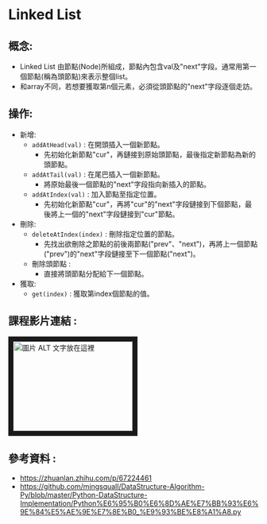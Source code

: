 Linked List
===========
概念:
----------
* Linked List 由節點(Node)所組成，節點內包含val及"next"字段。通常用第一個節點(稱為頭節點)來表示整個list。
* 和array不同，若想要獲取第n個元素，必須從頭節點的"next"字段逐個走訪。

操作:
-----
* 新增:
  * `addAtHead(val)` : 在開頭插入一個新節點。
    * 先初始化新節點"cur"，再鏈接到原始頭節點，最後指定新節點為新的頭節點。
  * `addAtTail(val)` : 在尾巴插入一個新節點。 
    * 將原始最後一個節點的"next"字段指向新插入的節點。
  * `addAtIndex(val)` : 加入節點至指定位置。
    * 先初始化新節點"cur"，再將"cur"的"next"字段鏈接到下個節點，最後將上一個的"next"字段鏈接到"cur"節點。
* 刪除:
  * `deleteAtIndex(index)` : 刪除指定位置的節點。
    * 先找出欲刪除之節點的前後兩節點("prev"、"next")，再將上一個節點("prev")的"next"字段鏈接至下一個節點("next")。
  * 刪除頭節點 :
    * 直接將頭節點分配給下一個節點。
* 獲取:
  * `get(index)` : 獲取第index個節點的值。
  
課程影片連結 :
----
<a href="https://www.youtube.com/watch?v=WwfhLC16bis&feature=youtu.be
" target="_blank"><img src="https://www.google.com/imgres?imgurl=https%3A%2F%2Fi.ytimg.com%2Fvi%2FWwfhLC16bis%2Fmaxresdefault.jpg&imgrefurl=https%3A%2F%2Fwww.youtube.com%2Fwatch%3Fv%3DWwfhLC16bis&docid=-vvsNbFPvpkYGM&tbnid=pqudM0RAtqzIdM%3A&vet=10ahUKEwjMy-bLzo_lAhXJxosBHWQPBHQQMwhCKAAwAA..i&w=1280&h=720&bih=488&biw=1024&q=Introduction%20to%20Linked%20Lists%20(Data%20Structures%20%26%20Algorithms%20%235)&ved=0ahUKEwjMy-bLzo_lAhXJxosBHWQPBHQQMwhCKAAwAA&iact=mrc&uact=8" 
alt="圖片 ALT 文字放在這裡" width="240" height="180" border="10" /></a>

參考資料 :
--------
* https://zhuanlan.zhihu.com/p/67224461
* https://github.com/mingsquall/DataStructure-Algorithm-Py/blob/master/Python-DataStructure-Implementation/Python%E6%95%B0%E6%8D%AE%E7%BB%93%E6%9E%84%E5%AE%9E%E7%8E%B0_%E9%93%BE%E8%A1%A8.py
